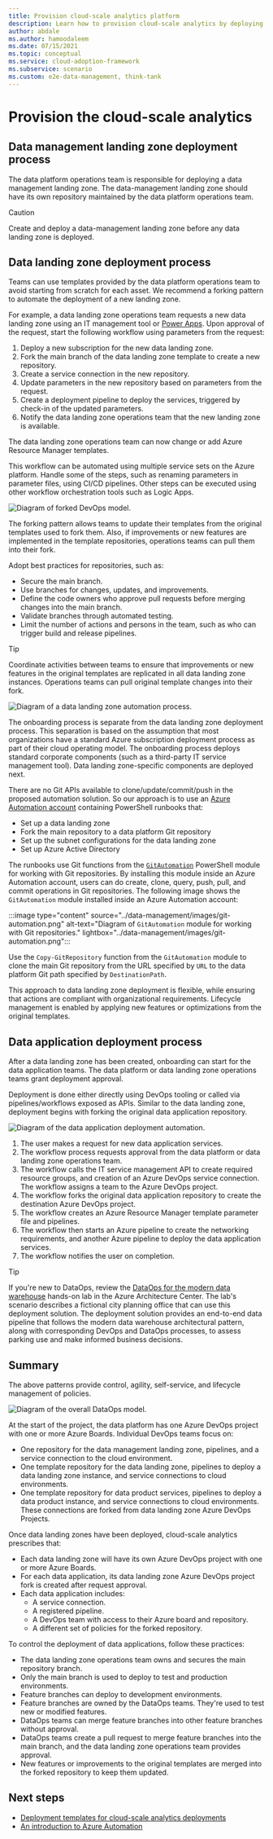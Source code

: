 ```yaml
---
title: Provision cloud-scale analytics platform
description: Learn how to provision cloud-scale analytics by deploying landing zones and DevOps services.
author: abdale
ms.author: hamoodaleem
ms.date: 07/15/2021
ms.topic: conceptual
ms.service: cloud-adoption-framework
ms.subservice: scenario
ms.custom: e2e-data-management, think-tank
---
```


# Provision the cloud-scale analytics

## Data management landing zone deployment process

The data platform operations team is responsible for deploying a data management landing zone. The data-management landing zone should have its own repository maintained by the data platform operations team.

> [!CAUTION]
> Create and deploy a data-management landing zone before any data landing zone is deployed.

## Data landing zone deployment process

Teams can use templates provided by the data platform operations team to avoid starting from scratch for each asset. We recommend a forking pattern to automate the deployment of a new landing zone.

For example, a data landing zone operations team requests a new data landing zone using an IT management tool or [Power Apps](https://powerapps.microsoft.com/). Upon approval of the request, start the following workflow using parameters from the request:

1. Deploy a new subscription for the new data landing zone.
1. Fork the main branch of the data landing zone template to create a new repository.
1. Create a service connection in the new repository.
1. Update parameters in the new repository based on parameters from the request.
1. Create a deployment pipeline to deploy the services, triggered by check-in of the updated parameters.
1. Notify the data landing zone operations team that the new landing zone is available.

The data landing zone operations team can now change or add Azure Resource Manager templates.

This workflow can be automated using multiple service sets on the Azure platform. Handle some of the steps, such as renaming parameters in parameter files, using CI/CD pipelines. Other steps can be executed using other workflow orchestration tools such as Logic Apps.

![Diagram of forked DevOps model.](../data-management/images/forked-dev-ops.png)

The forking pattern allows teams to update their templates from the original templates used to fork them. Also, if improvements or new features are implemented in the template repositories, operations teams can pull them into their fork.

Adopt best practices for repositories, such as:

- Secure the main branch.
- Use branches for changes, updates, and improvements.
- Define the code owners who approve pull requests before merging changes into the main branch.
- Validate branches through automated testing.
- Limit the number of actions and persons in the team, such as who can trigger build and release pipelines.

> [!TIP]
> Coordinate activities between teams to ensure that improvements or new features in the original templates are replicated in all data landing zone instances. Operations teams can pull original template changes into their fork.

![Diagram of a data landing zone automation process.](../data-management/images/data-landing-zone-auto-process.png)

The onboarding process is separate from the data landing zone deployment process. This separation is based on the assumption that most organizations have a standard Azure subscription deployment process as part of their cloud operating model. The onboarding process deploys standard corporate components (such as a third-party IT service management tool). Data landing zone-specific components are deployed next.

There are no Git APIs available to clone/update/commit/push in the proposed automation solution. So our approach is to use an [Azure Automation account](/azure/automation/automation-intro) containing PowerShell runbooks that:

- Set up a data landing zone
- Fork the main repository to a data platform Git repository
- Set up the subnet configurations for the data landing zone
- Set up Azure Active Directory

The runbooks use Git functions from the [`GitAutomation`](https://github.com/webmd-health-services/GitAutomation) PowerShell module for working with Git repositories. By installing this module inside an Azure Automation account, users can do create, clone, query, push, pull, and commit operations in Git repositories. The following image shows the `GitAutomation` module installed inside an Azure Automation account:

:::image type="content" source="../data-management/images/git-automation.png" alt-text="Diagram of `GitAutomation` module for working with Git repositories." lightbox="../data-management/images/git-automation.png":::

Use the `Copy-GitRepository` function from the `GitAutomation` module to clone the main Git repository from the URL specified by `URL` to the data platform Git path specified by `DestinationPath`.

This approach to data landing zone deployment is flexible, while ensuring that actions are compliant with organizational requirements. Lifecycle management is enabled by applying new features or optimizations from the original templates.

## Data application deployment process

After a data landing zone has been created, onboarding can start for the data application teams. The data platform or data landing zone operations teams grant deployment approval.

Deployment is done either directly using DevOps tooling or called via pipelines/workflows exposed as APIs. Similar to the data landing zone, deployment begins with forking the original data application repository.

![Diagram of the data application deployment automation.](./media/data-application-deployment-automation.png)

1. The user makes a request for new data application services.
1. The workflow process requests approval from the data platform or data landing zone operations team.
1. The workflow calls the IT service management API to create required resource groups, and creation of an Azure DevOps service connection. The workflow assigns a team to the Azure DevOps project.
1. The workflow forks the original data application repository to create the destination Azure DevOps project.
1. The workflow creates an Azure Resource Manager template parameter file and pipelines.
1. The workflow then starts an Azure pipeline to create the networking requirements, and another Azure pipeline to deploy the data application services.
1. The workflow notifies the user on completion.

> [!TIP]
> If you're new to DataOps, review the [DataOps for the modern data warehouse](/azure/architecture/example-scenario/data-warehouse/dataops-mdw) hands-on lab in the Azure Architecture Center. The lab's scenario describes a fictional city planning office that can use this deployment solution. The deployment solution provides an end-to-end data pipeline that follows the modern data warehouse architectural pattern, along with corresponding DevOps and DataOps processes, to assess parking use and make informed business decisions.

## Summary

The above patterns provide control, agility, self-service, and lifecycle management of policies.

![Diagram of the overall DataOps model.](../data-management/images/overall-data-ops-model.png)

At the start of the project, the data platform has one Azure DevOps project with one or more Azure Boards. Individual DevOps teams focus on:

- One repository for the data management landing zone, pipelines, and a service connection to the cloud environment.
- One template repository for the data landing zone, pipelines to deploy a data landing zone instance, and service connections to cloud environments.
- One template repository for data product services, pipelines to deploy a data product instance, and service connections to cloud environments. These connections are forked from data landing zone Azure DevOps Projects.

Once data landing zones have been deployed, cloud-scale analytics prescribes that:

- Each data landing zone will have its own Azure DevOps project with one or more Azure Boards.
- For each data application, its data landing zone Azure DevOps project fork is created after request approval.
- Each data application includes:
  - A service connection.
  - A registered pipeline.
  - A DevOps team with access to their Azure board and repository.
  - A different set of policies for the forked repository.

To control the deployment of data applications, follow these practices:

- The data landing zone operations team owns and secures the main repository branch.
- Only the main branch is used to deploy to test and production environments.
- Feature branches can deploy to development environments.
- Feature branches are owned by the DataOps teams. They're used to test new or modified features.
- DataOps teams can merge feature branches into other feature branches without approval.
- DataOps teams create a pull request to merge feature branches into the main branch, and the data landing zone operations team provides approval.
- New features or improvements to the original templates are merged into the forked repository to keep them updated.

## Next steps

- [Deployment templates for cloud-scale analytics deployments](../data-management/architectures/deployment-templates.md)
- [An introduction to Azure Automation](/azure/automation/automation-intro)
